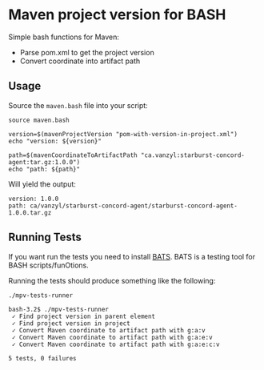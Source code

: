 # Maven project version for BASH

Simple bash functions for Maven:

  - Parse pom.xml to get the project version
  - Convert coordinate into artifact path

## Usage

Source the `maven.bash` file into your script:

```
source maven.bash

version=$(mavenProjectVersion "pom-with-version-in-project.xml") 
echo "version: ${version}"

path=$(mavenCoordinateToArtifactPath "ca.vanzyl:starburst-concord-agent:tar.gz:1.0.0")
echo "path: ${path}"

```
Will yield the output:

```
version: 1.0.0
path: ca/vanzyl/starburst-concord-agent/starburst-concord-agent-1.0.0.tar.gz
```

## Running Tests

If you want run the tests you need to install [BATS](https://github.com/bats-core/bats-core). BATS is a testing tool for BASH scripts/funOtions.

Running the tests should produce something like the following:

```
./mpv-tests-runner

bash-3.2$ ./mpv-tests-runner
 ✓ Find project version in parent element
 ✓ Find project version in project
 ✓ Convert Maven coordinate to artifact path with g:a:v
 ✓ Convert Maven coordinate to artifact path with g:a:e:v
 ✓ Convert Maven coordinate to artifact path with g:a:e:c:v

5 tests, 0 failures
```
